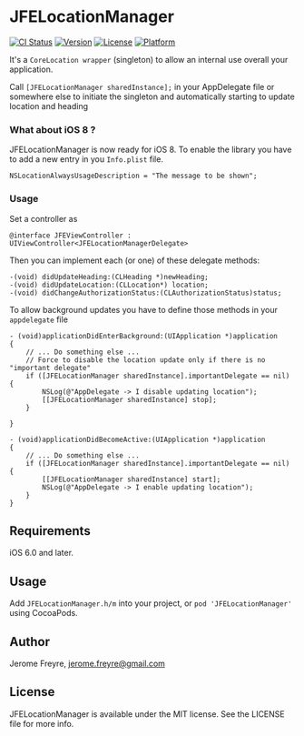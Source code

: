 # JFELocationManager

[![CI Status](http://img.shields.io/travis/jfreyre/JFELocationManager.svg?style=flat)](https://travis-ci.org/jfreyre/JFELocationManager)
[![Version](https://img.shields.io/cocoapods/v/JFELocationManager.svg?style=flat)](http://cocoapods.org/pods/JFELocationManager)
[![License](https://img.shields.io/cocoapods/l/JFELocationManager.svg?style=flat)](http://cocoapods.org/pods/JFELocationManager)
[![Platform](https://img.shields.io/cocoapods/p/JFELocationManager.svg?style=flat)](http://cocoapods.org/pods/JFELocationManager)

It's a `CoreLocation wrapper` (singleton) to allow an internal use overall your application.

Call `[JFELocationManager sharedInstance];` in your AppDelegate file or somewhere else to initiate the singleton and automatically starting to update location and heading


### What about iOS 8 ?

JFELocationManager is now ready for iOS 8. To enable the library you have to add a new entry in you `Info.plist` file.

```
NSLocationAlwaysUsageDescription = "The message to be shown";
```

### Usage


Set a controller as
```objc
@interface JFEViewController : UIViewController<JFELocationManagerDelegate>
```

Then you can implement each (or one) of these delegate methods:

```objc
-(void) didUpdateHeading:(CLHeading *)newHeading;
-(void) didUpdateLocation:(CLLocation*) location;
-(void) didChangeAuthorizationStatus:(CLAuthorizationStatus)status;
```


To allow background updates you have to define those methods in your `appdelegate` file

```objc
- (void)applicationDidEnterBackground:(UIApplication *)application
{
    // ... Do something else ...
    // Force to disable the location update only if there is no "important delegate"
    if ([JFELocationManager sharedInstance].importantDelegate == nil) {
        NSLog(@"AppDelegate -> I disable updating location");
        [[JFELocationManager sharedInstance] stop];
    }

}

- (void)applicationDidBecomeActive:(UIApplication *)application
{
    // ... Do something else ...
    if ([JFELocationManager sharedInstance].importantDelegate == nil) {
        [[JFELocationManager sharedInstance] start];
        NSLog(@"AppDelegate -> I enable updating location");
    }
}
```

## Requirements

iOS 6.0 and later.

## Usage

Add `JFELocationManager.h/m` into your project, or `pod 'JFELocationManager'` using CocoaPods.


## Author

Jerome Freyre, jerome.freyre@gmail.com

## License

JFELocationManager is available under the MIT license. See the LICENSE file for more info.
